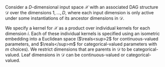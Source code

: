 Consider a $D$-dimensional input space $\mathcal{X}$ with an associated DAG structure $\mathcal{D}$ over the dimensions $1,\dots,D$, where each input dimension is only active under some instantiations of its ancestor dimensions in $\mathcal{D}$.

We specify a kernel for $\mathcal{X}$ as a product over individual kernels for each dimension $i$. Each of these individual kernels is specified using an isometric embedding into a Euclidean space ($\reals<sup>2$ for continuous-valued parameters, and $\reals</sup>m$ for categorical-valued parameters with $m$ choices). We restrict dimensions that are parents in $\mathcal{D}$ to be categorical-valued. Leaf dimensions in $\mathcal{D}$ can be continuous-valued or categorical-valued.
